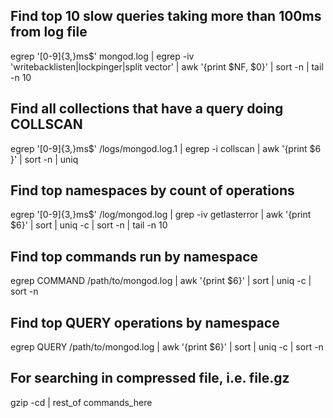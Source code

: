 ## Find top 10 slow queries taking more than 100ms from log file
egrep '[0-9]{3,}ms$' mongod.log | egrep -iv 'writebacklisten|lockpinger|split vector' | awk '{print $NF, $0}' | sort -n | tail -n 10
 
## Find all collections that have a query doing COLLSCAN
egrep '[0-9]{3,}ms$' /logs/mongod.log.1 | egrep -i collscan | awk '{print $6 }' | sort -n | uniq
 
## Find top namespaces by count of operations
egrep '[0-9]{3,}ms$' /log/mongod.log | grep -iv getlasterror | awk '{print $6}' | sort |  uniq -c | sort -n | tail -n 10
 
## Find top commands run by namespace
egrep COMMAND /path/to/mongod.log | awk '{print $6}' | sort | uniq -c | sort -n
 
## Find top QUERY operations by namespace
egrep QUERY /path/to/mongod.log | awk '{print $6}' | sort | uniq -c | sort -n
 
## For searching in compressed file, i.e. file.gz
gzip -cd <file> | rest_of commands_here
